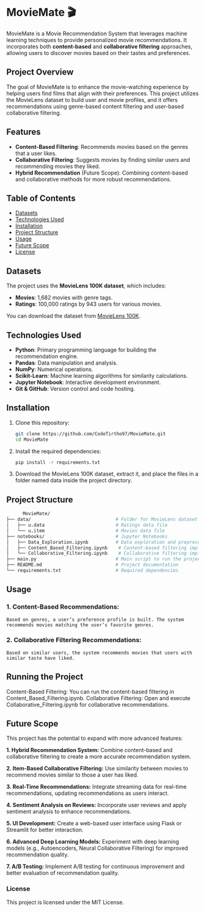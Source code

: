 # MovieMate 🎬
MovieMate is a Movie Recommendation System that leverages machine learning techniques to provide personalized movie recommendations. It incorporates both **content-based** and **collaborative filtering** approaches, allowing users to discover movies based on their tastes and preferences.

## Project Overview
The goal of MovieMate is to enhance the movie-watching experience by helping users find films that align with their preferences. This project utilizes the MovieLens dataset to build user and movie profiles, and it offers recommendations using genre-based content filtering and user-based collaborative filtering.

## Features
- **Content-Based Filtering**: Recommends movies based on the genres that a user likes.
- **Collaborative Filtering**: Suggests movies by finding similar users and recommending movies they liked.
- **Hybrid Recommendation** (Future Scope): Combining content-based and collaborative methods for more robust recommendations.

## Table of Contents
- [Datasets](#datasets)
- [Technologies Used](#technologies-used)
- [Installation](#installation)
- [Project Structure](#project-structure)
- [Usage](#usage)
- [Future Scope](#future-scope)
- [License](#license)

## Datasets
The project uses the **MovieLens 100K dataset**, which includes:
- **Movies**: 1,682 movies with genre tags.
- **Ratings**: 100,000 ratings by 943 users for various movies.

You can download the dataset from [MovieLens 100K](https://grouplens.org/datasets/movielens/100k/).

## Technologies Used
- **Python**: Primary programming language for building the recommendation engine.
- **Pandas**: Data manipulation and analysis.
- **NumPy**: Numerical operations.
- **Scikit-Learn**: Machine learning algorithms for similarity calculations.
- **Jupyter Notebook**: Interactive development environment.
- **Git & GitHub**: Version control and code hosting.

## Installation
1. Clone this repository:
   ```bash
   git clone https://github.com/CodeTirtho97/MovieMate.git
   cd MovieMate

2. Install the required dependencies:
   ```bash
   pip install -r requirements.txt

3. Download the MovieLens 100K dataset, extract it, and place the files in a folder named data inside the project directory.

## Project Structure
```bash
      MovieMate/
├── data/                               # Folder for MovieLens dataset files
│   ├── u.data                          # Ratings data file
│   └── u.item                          # Movies data file
├── notebooks/                          # Jupyter Notebooks
│   ├── Data_Exploration.ipynb          # Data exploration and preprocessing
│   ├── Content_Based_Filtering.ipynb    # Content-based filtering implementation
│   └── Collaborative_Filtering.ipynb    # Collaborative filtering implementation
├── main.py                             # Main script to run the project
├── README.md                           # Project documentation
└── requirements.txt                    # Required dependencies

```

## Usage
### 1. Content-Based Recommendations:
    Based on genres, a user’s preference profile is built. The system recommends movies matching the user’s favorite genres.
### 2. Collaborative Filtering Recommendations:
    Based on similar users, the system recommends movies that users with similar taste have liked.
   
## Running the Project
  Content-Based Filtering:
      You can run the content-based filtering in Content_Based_Filtering.ipynb.
  Collaborative Filtering:
      Open and execute Collaborative_Filtering.ipynb for collaborative recommendations.


## Future Scope
  This project has the potential to expand with more advanced features:

<b>1. Hybrid Recommendation System:</b> Combine content-based and collaborative filtering to create a more accurate recommendation system.

<b>2. Item-Based Collaborative Filtering:</b> Use similarity between movies to recommend movies similar to those a user has liked.

<b>3. Real-Time Recommendations:</b> Integrate streaming data for real-time recommendations, updating recommendations as users interact.

<b>4. Sentiment Analysis on Reviews:</b> Incorporate user reviews and apply sentiment analysis to enhance recommendations.

<b>5. UI Development:</b> Create a web-based user interface using Flask or Streamlit for better interaction.

<b>6. Advanced Deep Learning Models:</b> Experiment with deep learning models (e.g., Autoencoders, Neural Collaborative Filtering) for improved recommendation quality.

<b>7. A/B Testing:</b> Implement A/B testing for continuous improvement and better evaluation of recommendation quality.


### License
This project is licensed under the MIT License.
